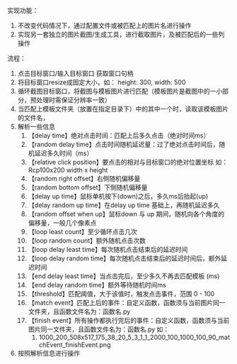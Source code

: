 实现功能：
1. 不改变代码情况下，通过配置文件或被匹配上的图片名进行操作
2. 实现另一套独立的图片截图/生成工具，进行截取图片，及被匹配后的一些列操作

流程：
1. 点击目标窗口/输入目标窗口 获取窗口句柄
2. 将目标窗口resize成固定大小，如： height: 300, width: 500
3. 循环截图目标窗口，将截图与模板图片进行匹配（模板图片是截图中的一小部分，预处理时需保证分辨率一致）
4. 当匹配上模板文件夹（放置在指定目录下）中的其中一个时，读取该模板图片的文件名， 
5. 解析一些信息
   1. 【delay time】绝对点击时间：匹配上后多久点击（绝对时间ms）
   2. 【random delay time】点击时间随机延迟量：过了绝对点击时间后，随机延迟多久时间（ms）
   3. 【relative click position】要点击的相对与目标窗口的绝对位置坐标 如：Rcp100x200 width x height
   4. 【random right offset】右侧随机偏移量
   5. 【random bottom offset】下侧随机偏移量
   6. 【delay up time】鼠标单机按下(down)之后，多久ms后抬起(up)
   7. 【delay random up time】在delay up time 基础上，再随机延迟多久
   8. 【random offset when up】鼠标down 与 up 期间，随机向各个角度的偏移量，一般几个像素点
   9. 【loop least count】至少循环点击几次
   10. 【loop random count】额外随机点击次数 
   11. 【loop delay least time】每次随机点击结束后的延迟时间
   12. 【loop delay random time】每次随机点击结束后的延迟时间后，额外延迟时间
   13. 【end delay least time】当点击完后，至少多久不再去匹配模板 (ms)
   14. 【end delay random time】额外等待随机时间ms
   15. 【threshold】匹配阈值，大于该值时，触发点击事件，范围 0 - 100
   16. 【match event】匹配上后的事件：自定义函数，函数须与当前图片同一文件夹，且函数文件名为：函数名.py
   17. 【finish event】所有操作都执行完后的事件：自定义函数，函数须与当前图片同一文件夹，且函数文件名为：函数名.py 
   如：
       1. 1000_200_508x517_175_38_20_5_3_1_1_2000_100_1000_100_90_matchEvent_finishEvent.png
6. 按照解析信息进行操作

   
   
   
